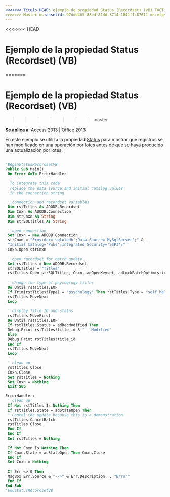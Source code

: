 ```yaml
---
<<<<<<< Título HEAD: ejemplo de propiedad Status (Recordset) (VB) TOCTitle: ejemplo de propiedad Status (Recordset) (VB) === título: ejemplo de la propiedad Status (Recordset) (VB) TOCTitle: ejemplo de la propiedad Status (Recordset) (VB)
>>>>>>> Master ms:assetid: 97ddd465-88ed-81dd-3714-1841f1c87611 ms:mtpsurl: https://msdn.microsoft.com/library/JJ249677(v=office.15) ms:contentKeyID: ms.date 48546476: 18/09/2015 mtps_version: Office.15
---
```


<<<<<<< HEAD
# <a name="status-property-example-recordset-vb"></a>Ejemplo de la propiedad Status (Recordset) (VB)
=======
# <a name="status-property-example-recordset-vb"></a>Ejemplo de la propiedad Status (Recordset) (VB)
>>>>>>> master


**Se aplica a**: Access 2013 | Office 2013

En este ejemplo se utiliza la propiedad [Status](status-property-ado-recordset.md) para mostrar qué registros se han modificado en una operación por lotes antes de que se haya producido una actualización por lotes.

```vb 
 
'BeginStatusRecordsetVB 
Public Sub Main() 
 On Error GoTo ErrorHandler 
 
 'To integrate this code 
 'replace the data source and initial catalog values 
 'in the connection string 
 
 ' connection and recordset variables 
 Dim rstTitles As ADODB.Recordset 
 Dim Cnxn As ADODB.Connection 
 Dim strCnxn As String 
 Dim strSQLTitles As String 
 
 ' open connection 
 Set Cnxn = New ADODB.Connection 
 strCnxn = "Provider='sqloledb';Data Source='MySqlServer';" & _ 
 "Initial Catalog='Pubs';Integrated Security='SSPI';" 
 Cnxn.Open strCnxn 
 
 ' open recordset for batch update 
 Set rstTitles = New ADODB.Recordset 
 strSQLTitles = "Titles" 
 rstTitles.Open strSQLTitles, Cnxn, adOpenKeyset, adLockBatchOptimistic, adCmdTable 
 
 ' change the type of psychology titles 
 Do Until rstTitles.EOF 
 If Trim(rstTitles!Type) = "psychology" Then rstTitles!Type = "self_help" 
 rstTitles.MoveNext 
 Loop 
 
 ' display Title ID and status 
 rstTitles.MoveFirst 
 Do Until rstTitles.EOF 
 If rstTitles.Status = adRecModified Then 
 Debug.Print rstTitles!title_id & " - Modified" 
 Else 
 Debug.Print rstTitles!title_id 
 End If 
 rstTitles.MoveNext 
 Loop 
 
 ' clean up 
 rstTitles.Close 
 Cnxn.Close 
 Set rstTitles = Nothing 
 Set Cnxn = Nothing 
 Exit Sub 
 
ErrorHandler: 
 ' clean up 
 If Not rstTitles Is Nothing Then 
 If rstTitles.State = adStateOpen Then 
 ' Cancel the update because this is a demonstration 
 rstTitles.CancelBatch 
 rstTitles.Close 
 End If 
 End If 
 Set rstTitles = Nothing 
 
 If Not Cnxn Is Nothing Then 
 If Cnxn.State = adStateOpen Then Cnxn.Close 
 End If 
 Set Cnxn = Nothing 
 
 If Err <> 0 Then 
 MsgBox Err.Source & "-->" & Err.Description, , "Error" 
 End If 
End Sub 
'EndStatusRecordsetVB 
```

